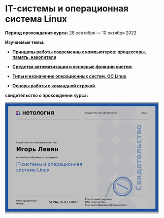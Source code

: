 # IT-системы и операционная система Linux

**Период прохождения курса:** 28 сентября — 10 октября 2022

**Изучаемые темы:**

- [**Принципы работы современных компьютеров: процессоры, память, накопители**](https://github.com/elekpow/netology/blob/main/it-systems-linux/lesson1.md).

- [**Средства автоматизации и основные функции систем**](https://github.com/elekpow/netology/blob/main/it-systems-linux/lesson2.md).

- [**Типы и назначение операционных систем. ОС Linux**](https://github.com/elekpow/netology/blob/main/it-systems-linux/lesson3.md).

- [**Основы работы с командной строкой**](https://github.com/elekpow/netology/blob/main/it-systems-linux/lesson4.md).


**свидетельство о прохождении курса:**

<img src="https://github.com/elekpow/netology/blob/main/it-systems-linux/images/cert.jpg" alt="cert.jpg" border="0" width="500">
